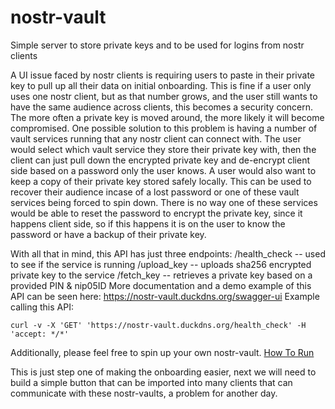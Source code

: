 # nostr-vault
Simple server to store private keys and to be used for logins from nostr clients


A UI issue faced by nostr clients is requiring users to paste in their private key to pull up all their data on initial onboarding. This is fine if a user only uses one nostr client, but as that number grows, and the user still wants to have the same audience across clients, this becomes a security concern.
The more often a private key is moved around, the more likely it will become compromised. One possible solution to this problem is having a number of vault services running that any nostr client can connect with. The user would select which vault service they store their private key with, then the client can just pull down the encrypted private key and de-encrypt client side based on a password only the user knows. A user would also want to keep a copy of their private key stored safely locally. This can be used to recover their audience incase of a lost password or one of these vault services being forced to spin down. There is no way one of these services would be able to reset the password to encrypt the private key, since it happens client side, so if this happens it is on the user to know the password or have a backup of their private key.


With all that in mind, this API has just three endpoints:
/health_check -- used to see if the service is running 
/upload_key -- uploads sha256 encrypted private key to the service
/fetch_key -- retrieves a private key based on a provided PIN & nip05ID
More documentation and a demo example of this API can be seen here: https://nostr-vault.duckdns.org/swagger-ui
Example calling this API:
```
curl -v -X 'GET' 'https://nostr-vault.duckdns.org/health_check' -H 'accept: */*'
```

Additionally, please feel free to spin up your own nostr-vault. [How To Run](CONTRIBUTING.md)

This is just step one of making the onboarding easier, next we will need to build a simple button that can be imported into many clients that can communicate with these nostr-vaults, a problem for another day.